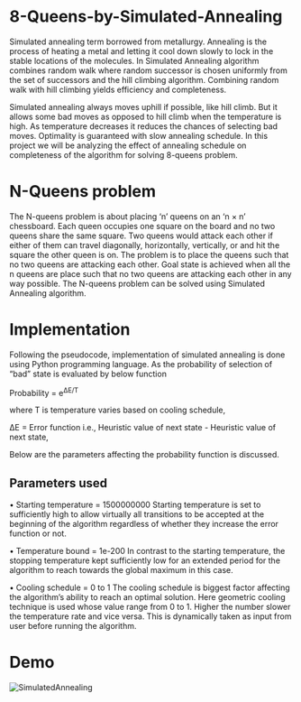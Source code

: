 # 8-Queens-by-Simulated-Annealing
Simulated annealing term borrowed from metallurgy. Annealing is the process of heating a metal and letting it cool down slowly to lock in the stable locations of the molecules. In Simulated Annealing algorithm combines random walk where random successor is chosen uniformly from the set of successors and the hill climbing algorithm. Combining random walk with hill climbing yields efficiency and completeness.

Simulated annealing always moves uphill if possible, like hill climb. But it allows some bad moves as opposed to hill climb when the temperature is high. As temperature decreases it reduces the chances of selecting bad moves. Optimality is guaranteed with slow annealing schedule. In this project we will be analyzing the effect of annealing schedule on completeness of the algorithm for solving 8-queens problem.

# N-Queens problem
The N-queens problem is about placing ‘n’ queens on an ‘n × n’ chessboard. Each queen occupies one square on the board and no two queens share the same square.
Two queens would attack each other if either of them can travel diagonally, horizontally, vertically, or and hit the square the other queen is on. The problem is to place the queens such that no two queens are attacking each other. Goal state is achieved when all the n queens are place such that no two queens are attacking each other in any way possible. The N-queens problem can be solved using Simulated Annealing algorithm.

#	Implementation

Following the pseudocode, implementation of simulated annealing is done using Python programming language. 
As the probability of selection of “bad” state is evaluated by below function

Probability = e<sup>∆E/T</sup>

where T is temperature varies based on cooling schedule, 

∆E = Error function i.e., Heuristic value of next state - Heuristic value of next state,

Below are the parameters affecting the probability function is discussed.

##	Parameters used

•	Starting temperature = 1500000000
Starting temperature is set to sufficiently high to allow virtually all transitions to be accepted at the beginning of the algorithm regardless of whether they increase the error function or not.
  
•	Temperature bound = 1e-200
In contrast to the starting temperature, the stopping temperature kept sufficiently low for an extended period for the algorithm to reach towards the global maximum in this case.

•	Cooling schedule = 0 to 1
The cooling schedule is biggest factor affecting the algorithm’s ability to reach an optimal solution. Here geometric cooling technique is used whose value range from 0 to 1. Higher the number slower the temperature rate and vice versa. This is dynamically taken as input from user before running the algorithm.

# Demo
![SimulatedAnnealing](https://user-images.githubusercontent.com/93964366/145923410-00dbe441-e9bf-4957-a7b3-bbaeb453e98e.gif)
